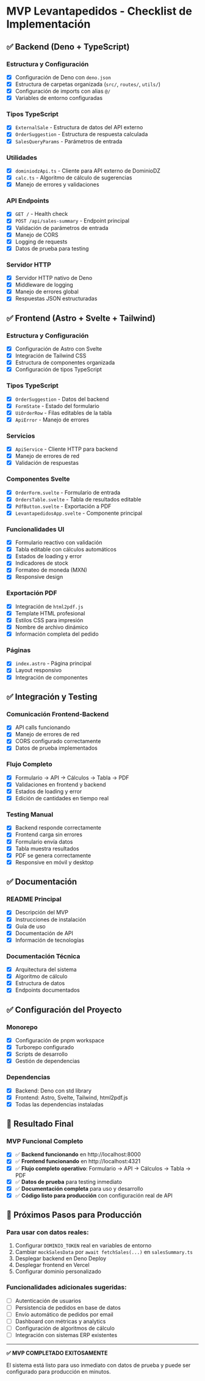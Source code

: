 # MVP Levantapedidos - Checklist de Implementación

## ✅ Backend (Deno + TypeScript)

### Estructura y Configuración
- [x] Configuración de Deno con `deno.json`
- [x] Estructura de carpetas organizada (`src/`, `routes/`, `utils/`)
- [x] Configuración de imports con alias `@/`
- [x] Variables de entorno configuradas

### Tipos TypeScript
- [x] `ExternalSale` - Estructura de datos del API externo
- [x] `OrderSuggestion` - Estructura de respuesta calculada
- [x] `SalesQueryParams` - Parámetros de entrada

### Utilidades
- [x] `dominiodzApi.ts` - Cliente para API externo de DominioDZ
- [x] `calc.ts` - Algoritmo de cálculo de sugerencias
- [x] Manejo de errores y validaciones

### API Endpoints
- [x] `GET /` - Health check
- [x] `POST /api/sales-summary` - Endpoint principal
- [x] Validación de parámetros de entrada
- [x] Manejo de CORS
- [x] Logging de requests
- [x] Datos de prueba para testing

### Servidor HTTP
- [x] Servidor HTTP nativo de Deno
- [x] Middleware de logging
- [x] Manejo de errores global
- [x] Respuestas JSON estructuradas

## ✅ Frontend (Astro + Svelte + Tailwind)

### Estructura y Configuración
- [x] Configuración de Astro con Svelte
- [x] Integración de Tailwind CSS
- [x] Estructura de componentes organizada
- [x] Configuración de tipos TypeScript

### Tipos TypeScript
- [x] `OrderSuggestion` - Datos del backend
- [x] `FormState` - Estado del formulario
- [x] `UiOrderRow` - Filas editables de la tabla
- [x] `ApiError` - Manejo de errores

### Servicios
- [x] `ApiService` - Cliente HTTP para backend
- [x] Manejo de errores de red
- [x] Validación de respuestas

### Componentes Svelte
- [x] `OrderForm.svelte` - Formulario de entrada
- [x] `OrdersTable.svelte` - Tabla de resultados editable
- [x] `PdfButton.svelte` - Exportación a PDF
- [x] `LevantapedidosApp.svelte` - Componente principal

### Funcionalidades UI
- [x] Formulario reactivo con validación
- [x] Tabla editable con cálculos automáticos
- [x] Estados de loading y error
- [x] Indicadores de stock
- [x] Formateo de moneda (MXN)
- [x] Responsive design

### Exportación PDF
- [x] Integración de `html2pdf.js`
- [x] Template HTML profesional
- [x] Estilos CSS para impresión
- [x] Nombre de archivo dinámico
- [x] Información completa del pedido

### Páginas
- [x] `index.astro` - Página principal
- [x] Layout responsivo
- [x] Integración de componentes

## ✅ Integración y Testing

### Comunicación Frontend-Backend
- [x] API calls funcionando
- [x] Manejo de errores de red
- [x] CORS configurado correctamente
- [x] Datos de prueba implementados

### Flujo Completo
- [x] Formulario → API → Cálculos → Tabla → PDF
- [x] Validaciones en frontend y backend
- [x] Estados de loading y error
- [x] Edición de cantidades en tiempo real

### Testing Manual
- [x] Backend responde correctamente
- [x] Frontend carga sin errores
- [x] Formulario envía datos
- [x] Tabla muestra resultados
- [x] PDF se genera correctamente
- [x] Responsive en móvil y desktop

## ✅ Documentación

### README Principal
- [x] Descripción del MVP
- [x] Instrucciones de instalación
- [x] Guía de uso
- [x] Documentación de API
- [x] Información de tecnologías

### Documentación Técnica
- [x] Arquitectura del sistema
- [x] Algoritmo de cálculo
- [x] Estructura de datos
- [x] Endpoints documentados

## ✅ Configuración del Proyecto

### Monorepo
- [x] Configuración de pnpm workspace
- [x] Turborepo configurado
- [x] Scripts de desarrollo
- [x] Gestión de dependencias

### Dependencias
- [x] Backend: Deno con std library
- [x] Frontend: Astro, Svelte, Tailwind, html2pdf.js
- [x] Todas las dependencias instaladas

## 🎯 Resultado Final

### MVP Funcional Completo
- [x] ✅ **Backend funcionando** en http://localhost:8000
- [x] ✅ **Frontend funcionando** en http://localhost:4321
- [x] ✅ **Flujo completo operativo**: Formulario → API → Cálculos → Tabla → PDF
- [x] ✅ **Datos de prueba** para testing inmediato
- [x] ✅ **Documentación completa** para uso y desarrollo
- [x] ✅ **Código listo para producción** con configuración real de API

## 🚀 Próximos Pasos para Producción

### Para usar con datos reales:
1. Configurar `DOMINIO_TOKEN` real en variables de entorno
2. Cambiar `mockSalesData` por `await fetchSales(...)` en `salesSummary.ts`
3. Desplegar backend en Deno Deploy
4. Desplegar frontend en Vercel
5. Configurar dominio personalizado

### Funcionalidades adicionales sugeridas:
- [ ] Autenticación de usuarios
- [ ] Persistencia de pedidos en base de datos
- [ ] Envío automático de pedidos por email
- [ ] Dashboard con métricas y analytics
- [ ] Configuración de algoritmos de cálculo
- [ ] Integración con sistemas ERP existentes

---

**✅ MVP COMPLETADO EXITOSAMENTE**

El sistema está listo para uso inmediato con datos de prueba y puede ser configurado para producción en minutos. 